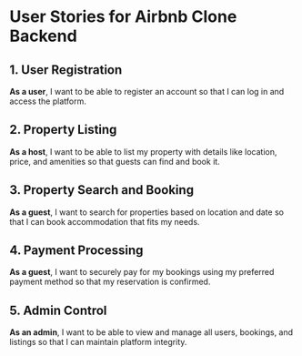 # User Stories for Airbnb Clone Backend

## 1. User Registration
**As a user**, I want to be able to register an account so that I can log in and access the platform.

## 2. Property Listing
**As a host**, I want to be able to list my property with details like location, price, and amenities so that guests can find and book it.

## 3. Property Search and Booking
**As a guest**, I want to search for properties based on location and date so that I can book accommodation that fits my needs.

## 4. Payment Processing
**As a guest**, I want to securely pay for my bookings using my preferred payment method so that my reservation is confirmed.

## 5. Admin Control
**As an admin**, I want to be able to view and manage all users, bookings, and listings so that I can maintain platform integrity.
